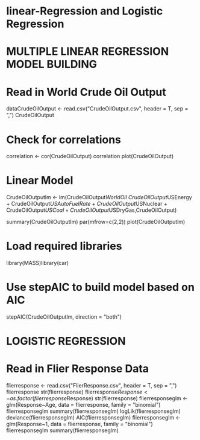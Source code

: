 # linear-Regression and Logistic Regression



# MULTIPLE LINEAR REGRESSION MODEL BUILDING
# Read in World Crude Oil Output 
dataCrudeOilOutput <- read.csv("CrudeOilOutput.csv", header = T, sep = ",")
CrudeOilOutput
# Check for correlations
correlation <- cor(CrudeOilOutput)
correlation
plot(CrudeOilOutput)
# Linear Model
CrudeOilOutputlm <- lm(CrudeOilOutput$WorldOil ~ CrudeOilOutput$USEnergy + CrudeOilOutput$USAutoFuelRate  +CrudeOilOutput$USNuclear + CrudeOilOutput$USCoal + CrudeOilOutput$USDryGas,CrudeOilOutput)

summary(CrudeOilOutputlm)
par(mfrow=c(2,2))
plot(CrudeOilOutputlm)


# Load required libraries
library(MASS)library(car)

# Use stepAIC to build model based on AIC
stepAIC(CrudeOilOutputlm, direction = "both")

# LOGISTIC REGRESSION
# Read in Flier Response Data
flierresponse <- read.csv("FlierResponse.csv", header = T, sep = ",")
flierresponse
str(flierresponse)
flierresponse$Response <- as.factor(flierresponse$Response)
str(flierresponse)
flierresponseglm <- glm(Response~Age, data = flierresponse, family = "binomial")
flierresponseglm
summary(flierresponseglm)
logLik(flierresponseglm)
deviance(flierresponseglm)
AIC(flierresponseglm)
flierresponseglm <- glm(Response~1, data = flierresponse, family = "binomial")
flierresponseglm
summary(flierresponseglm)
